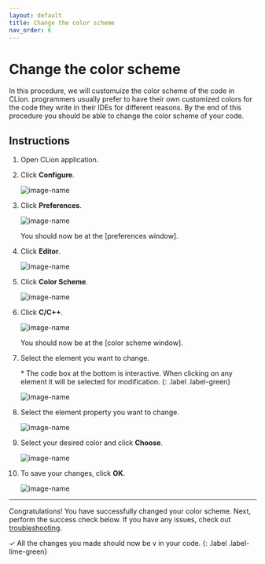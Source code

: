 ```yaml
---
layout: default
title: Change the color scheme
nav_order: 6
---
```


# Change the color scheme

In this procedure, we will customuize the color scheme of the code in CLion. programmers usually prefer to have their own customized colors for the code they write in their IDEs for different reasons. By the end of this procedure you should be able to change the color scheme of your code.

## Instructions

1. Open CLion application.
2. Click **Configure**.

    ![image-name](https://github.com/AmirAshvins/how-to-use-CLion/blob/gh-pages/assets/images/proc5-image1.png?raw=true "alt text here")

3. Click **Preferences**.

    ![image-name](https://github.com/AmirAshvins/how-to-use-CLion/blob/gh-pages/assets/images/proc5-image2.png?raw=true "alt text here")

    You should now be at the [preferences window].

4. Click **Editor**.

    ![image-name](https://github.com/AmirAshvins/how-to-use-CLion/blob/gh-pages/assets/images/proc5-image3.png?raw=true "alt text here")

5. Click **Color Scheme**.

    ![image-name](https://github.com/AmirAshvins/how-to-use-CLion/blob/gh-pages/assets/images/proc5-image4.png?raw=true "alt text here")

6. Click **C/C++**.

    ![image-name](https://github.com/AmirAshvins/how-to-use-CLion/blob/gh-pages/assets/images/proc5-img5.png?raw=true "alt text here")

    You should now be at the [color scheme window].

7. Select the element you want to change.

    \* The code box at the bottom is interactive. When clicking on any element it will be selected for modification.
      {: .label .label-green}

    ![image-name](https://github.com/AmirAshvins/how-to-use-CLion/blob/gh-pages/assets/images/proc5-img6.png?raw=true "alt text here")

8. Select the element property you want to change.

    ![image-name](https://github.com/AmirAshvins/how-to-use-CLion/blob/gh-pages/assets/images/proc5-img7.png?raw=true "alt text here")

9. Select your desired color and click **Choose**.

    ![image-name](https://github.com/AmirAshvins/how-to-use-CLion/blob/gh-pages/assets/images/proc5-img8.png?raw=true "alt text here")

10. To save your changes, click **OK**.

    ![image-name](https://github.com/AmirAshvins/how-to-use-CLion/blob/gh-pages/assets/images/proc5-img11.png?raw=true "alt text here")

---

Congratulations! You have successfully changed your color scheme. Next, perform the success check below. If you have any issues, check out [troubleshooting](https://amirashvins.github.io/how-to-use-CLion/docs/troubleshooting/).

✓ All the changes you made should now be v in your code.
{: .label .label-lime-green}

